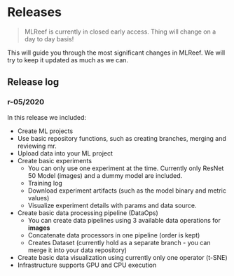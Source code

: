 # Releases

> MLReef is currently in closed early access. Thing will change on a day to day basis! 

This will guide you through the most significant changes in MLReef. We will try to keep it updated as much as we can. 


## Release log 

### r-05/2020

In this release we included: 

* Create ML projects
* Use basic repository functions, such as creating branches, merging and reviewing mr. 
* Upload data into your ML project
* Create basic experiments
  *  You can only use one experiment at the time. Currently only ResNet 50 Model (images) and a dummy model are included.
  *  Training log
  *  Download experiment artifacts (such as the model binary and metric values)
  *  Visualize experiment details with params and data source.
* Create basic data processing pipeline (DataOps)
  *  You can create data pipelines using 3 available data operations for **images**
  *  Concatenate data processors in one pipeline (order is kept)
  *  Creates Dataset (currently hold as a separate branch - you can merge it into your data repository)
* Create basic data visualization using currently only one operator (t-SNE)
* Infrastructure supports GPU and CPU execution
